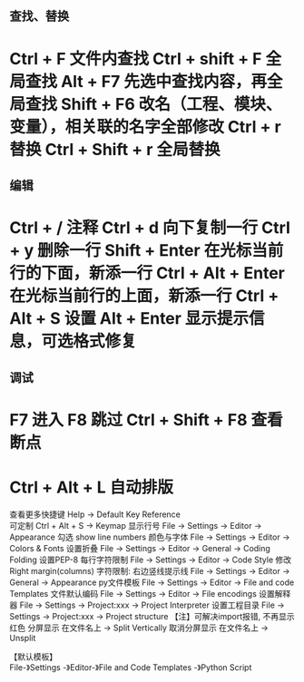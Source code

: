 查找、替换
----------------------
Ctrl + F				文件内查找
Ctrl + shift + F		全局查找
Alt + F7				先选中查找内容，再全局查找
Shift + F6				改名（工程、模块、变量），相关联的名字全部修改
Ctrl + r				替换
Ctrl + Shift + r		全局替换
=============================================

编辑
---------------------------------------------
Ctrl + /				注释
Ctrl + d				向下复制一行
Ctrl + y				删除一行
Shift + Enter			在光标当前行的下面，新添一行
Ctrl + Alt + Enter		在光标当前行的上面，新添一行
Ctrl + Alt + S			设置
Alt + Enter				显示提示信息，可选格式修复
==============================================

调试
----------------------------------------------
F7						进入
F8						跳过
Ctrl + Shift + F8		查看断点
==============================================

Ctrl + Alt + L			自动排版
=============================================
查看更多快捷键
Help -> Default Key Reference		
可定制
Ctrl + Alt + S -> Keymap
显示行号
File -> Settings -> Editor -> Appearance 勾选 show line numbers
颜色与字体
File -> Settings -> Editor -> Colors & Fonts
设置折叠
File -> Settings -> Editor -> General -> Coding Folding
设置PEP-8 每行字符限制
File -> Settings -> Editor -> Code Style 修改Right margin(columns)
字符限制: 右边竖线提示线
File -> Settings -> Editor -> General -> Appearance
py文件模板
File -> Settings -> Editor -> File and code Templates
文件默认编码
File -> Settings -> Editor -> File encodings
设置解释器
File -> Settings -> Project:xxx -> Project Interpreter
设置工程目录
File -> Settings -> Project:xxx -> Project structure
【注】可解决import报错, 不再显示红色
分屏显示
	在文件名上 -> Split Vertically 
取消分屏显示
	在文件名上 -> Unsplit
	
【默认模板】	
File-》Settings -》Editor-》File and Code  Templates -》Python Script



